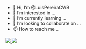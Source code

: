 - 👋 Hi, I’m @LuisPereiraCWB
- 👀 I’m interested in ...
- 🌱 I’m currently learning ...
- 💞️ I’m looking to collaborate on ...
- 📫 How to reach me ...
<div>
  <a href="https://github.com/LuisPereiraCWB">
  <img heigth="180em" src="https://github-readme-stats.vercel.app/api?username=LuisPereiraCWB&show_icons=true&theme=dracula&include_all_commits=true&count_private=true"/>
  <img heigth="180em" src="https://github-readme-stats.vercel.app/api/top-langs/?username=LuisPereiraCWB&layout=compact&langs_count=16&theme=dracula"/>
</div>
